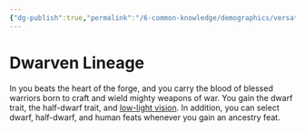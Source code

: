 ```yaml
---
{"dg-publish":true,"permalink":"/6-common-knowledge/demographics/versatile-heritages/mixed-lineage/dwarven-lineage/"}
---
```


# Dwarven Lineage

In you beats the heart of the forge, and you carry the blood of blessed warriors born to craft and wield mighty weapons of war. You gain the dwarf trait, the half-dwarf trait, and [low-light vision](https://2e.aonprd.com/Rules.aspx?ID=416). In addition, you can select dwarf, half-dwarf, and human feats whenever you gain an ancestry feat.